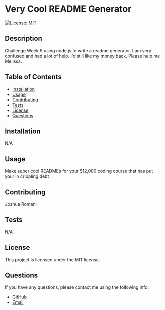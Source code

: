 # Very Cool README Generator

[![License: MIT](https://img.shields.io/badge/License-MIT-yellow.svg)](https://opensource.org/licenses/MIT)

## Description

Challenge Week 9 using node.js to write a readme generator. I am very confused and had a lot of help. I'd still like my money back. Please help me Melissa.

## Table of Contents

- [Installation](#installation)
- [Usage](#usage)
- [Contributing](#contributing)
- [Tests](#tests)
- [License](#license)
- [Questions](#questions)

## Installation

N/A

## Usage

Make super cool READMEs for your $12,000 coding course that has put your in crippling debt

## Contributing

Joshua Romani

## Tests

N/A

## License

This project is licensed under the MIT license.

## Questions

If you have any questions, please contact me using the following info:

- [GitHub](https://github.com/DongleJosh)
- [Email](JoshuaJamesRomani@gmail.com)
